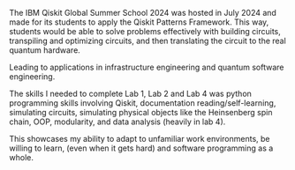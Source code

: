 The IBM Qiskit Global Summer School 2024 was hosted in July 2024 and made for its students to apply the Qiskit Patterns Framework. This way, students would be able to solve problems effectively with building circuits, transpiling and optimizing circuits, and then translating the circuit to the real quantum hardware. 

Leading to applications in infrastructure engineering and quantum software engineering. 

The skills I needed to complete Lab 1, Lab 2 and Lab 4 was python programming skills involving Qiskit, documentation reading/self-learning, simulating circuits, simulating physical objects like the Heinsenberg spin chain, OOP, modularity, and data analysis (heavily in lab 4).

This showcases my ability to adapt to unfamiliar work environments, be willing to learn, (even when it gets hard) and software programming as a whole. 

